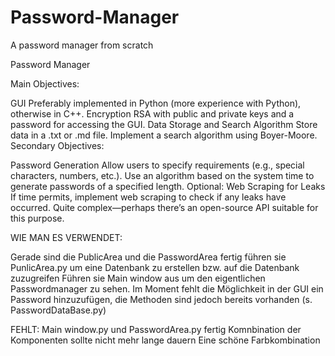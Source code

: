 # Password-Manager
A password manager from scratch


Password Manager

Main Objectives:

GUI
Preferably implemented in Python (more experience with Python), otherwise in C++.
Encryption
RSA with public and private keys and a password for accessing the GUI.
Data Storage and Search Algorithm
Store data in a .txt or .md file.
Implement a search algorithm using Boyer-Moore.
Secondary Objectives:

Password Generation
Allow users to specify requirements (e.g., special characters, numbers, etc.).
Use an algorithm based on the system time to generate passwords of a specified length.
Optional: Web Scraping for Leaks
If time permits, implement web scraping to check if any leaks have occurred.
Quite complex—perhaps there’s an open-source API suitable for this purpose.


WIE MAN ES VERWENDET:

Gerade sind die PublicArea und die PasswordArea fertig
führen sie PunlicArea.py um eine Datenbank zu erstellen bzw. auf die Datenbank zuzugreifen 
Führen sie Main window aus um den eigentlichen Passwordmanager zu sehen.
Im Moment fehlt die Möglichkeit in der GUI ein Password hinzuzufügen, die Methoden sind jedoch bereits vorhanden (s. PasswordDataBase.py)

FEHLT:
Main window.py und PasswordArea.py fertig
Komnbination der Komponenten sollte nicht mehr lange dauern
Eine schöne Farbkombination
